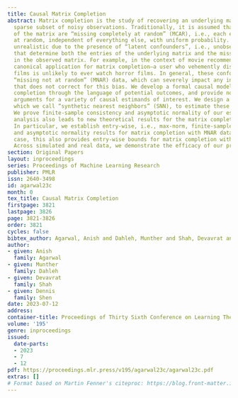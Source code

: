 ```yaml
---
title: Causal Matrix Completion
abstract: Matrix completion is the study of recovering an underlying matrix from a
  sparse subset of noisy observations. Traditionally, it is assumed that the entries
  of the matrix are “missing completely at random” (MCAR), i.e., each entry is revealed
  at random, independent of everything else, with uniform probability. This is likely
  unrealistic due to the presence of “latent confounders”, i.e., unobserved factors
  that determine both the entries of the underlying matrix and the missingness pattern
  in the observed matrix. For example, in the context of movie recommender systems—a
  canonical application for matrix completion—a user who vehemently dislikes horror
  films is unlikely to ever watch horror films. In general, these confounders yield
  “missing not at random” (MNAR) data, which can severely impact any inference procedure
  that does not correct for this bias. We develop a formal causal model for matrix
  completion through the language of potential outcomes, and provide novel identification
  arguments for a variety of causal estimands of interest. We design a procedure,
  which we call “synthetic nearest neighbors” (SNN), to estimate these causal estimands.
  We prove finite-sample consistency and asymptotic normality of our estimator. Our
  analysis also leads to new theoretical results for the matrix completion literature.
  In particular, we establish entry-wise, i.e., max-norm, finite-sample consistency
  and asymptotic normality results for matrix completion with MNAR data. As a special
  case, this also provides entry-wise bounds for matrix completion with MCAR data.
  Across simulated and real data, we demonstrate the efficacy of our proposed estimator.
section: Original Papers
layout: inproceedings
series: Proceedings of Machine Learning Research
publisher: PMLR
issn: 2640-3498
id: agarwal23c
month: 0
tex_title: Causal Matrix Completion
firstpage: 3821
lastpage: 3826
page: 3821-3826
order: 3821
cycles: false
bibtex_author: Agarwal, Anish and Dahleh, Munther and Shah, Devavrat and Shen, Dennis
author:
- given: Anish
  family: Agarwal
- given: Munther
  family: Dahleh
- given: Devavrat
  family: Shah
- given: Dennis
  family: Shen
date: 2023-07-12
address: 
container-title: Proceedings of Thirty Sixth Conference on Learning Theory
volume: '195'
genre: inproceedings
issued:
  date-parts:
  - 2023
  - 7
  - 12
pdf: https://proceedings.mlr.press/v195/agarwal23c/agarwal23c.pdf
extras: []
# Format based on Martin Fenner's citeproc: https://blog.front-matter.io/posts/citeproc-yaml-for-bibliographies/
---
```

